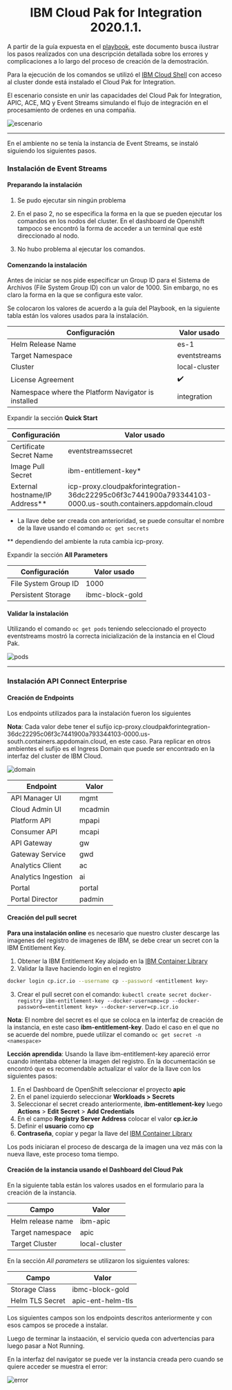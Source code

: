 ﻿# <h1 align=center> IBM Cloud Pak for Integration 2020.1.1.

A partir de la guía expuesta en el [playbook](https://cloudpak8s.io/integration/cp4i-scenario-2020.1.x/), este documento busca ilustrar los pasos realizados con una descripción detallada sobre los errores y complicaciones a lo largo del proceso de creación de la demostración.

Para la ejecución de los comandos se utilizó el [IBM Cloud Shell](https://cloud.ibm.com/shell) con acceso al cluster donde está instalado el Cloud Pak for Integration.

El escenario consiste en unir las capacidades del Cloud Pak for Integration, APIC, ACE, MQ y Event Streams simulando el flujo de integración en el procesamiento de ordenes en una compañia.

![escenario](./assets/escenario.png)

---

En el ambiente no se tenía la instancia de Event Streams, se instaló siguiendo los siguientes pasos.

### Instalación de Event Streams

#### Preparando la instalación

1. Se pudo ejecutar sin ningún problema

2. En el paso 2, no se especifica la forma en la que se pueden ejecutar los comandos en los nodos del cluster. En el dashboard de Openshift tampoco se encontró la forma de acceder a un terminal que esté direccionado al nodo.

3. No hubo problema al ejecutar los comandos.

#### Comenzando la instalación

Antes de iniciar se nos pide especificar un Group ID para el Sistema de Archivos (File System Group ID) con un valor de 1000. Sin embargo, no es claro la forma en la que se configura este valor.

Se colocaron los valores de acuerdo a la guía del Playbook, en la siguiente tabla están los valores usados para la instalación.

| Configuración                                       | Valor usado   |
| --------------------------------------------------- | ------------- |
| Helm Release Name                                   | es-1          |
| Target Namespace                                    | eventstreams  |
| Cluster                                             | local-cluster |
| License Agreement                                   | ✔️            |
| Namespace where the Platform Navigator is installed | integration   |

Expandir la sección **Quick Start**

| Configuración                    | Valor usado                                                                                                |
| -------------------------------- | ---------------------------------------------------------------------------------------------------------- |
| Certificate Secret Name          | eventstreamssecret                                                                                         |
| Image Pull Secret                | ibm-entitlement-key\*                                                                                      |
| External hostname/IP Address\*\* | icp-proxy.cloudpakforintegration-36dc22295c06f3c7441900a793344103-0000.us-south.containers.appdomain.cloud |

- La llave debe ser creada con anterioridad, se puede consultar el nombre de la llave usando el comando `oc get secrets`

\*\* dependiendo del ambiente la ruta cambia icp-proxy.<openshift-domain>

Expandir la sección **All Parameters**

| Configuración        | Valor usado     |
| -------------------- | --------------- |
| File System Group ID | 1000            |
| Persistent Storage   | ibmc-block-gold |

#### Validar la instalación

Utilizando el comando `oc get pods` teniendo seleccionado el proyecto eventstreams mostró la correcta inicialización de la instancia en el Cloud Pak.

![pods](./assets/pods.png)

---

### Instalación API Connect Enterprise

#### Creación de Endpoints

Los endpoints utilizados para la instalación fueron los siguientes

**Nota**: Cada valor debe tener el sufijo icp-proxy.cloudpakforintegration-36dc22295c06f3c7441900a793344103-0000.us-south.containers.appdomain.cloud, en este caso. Para replicar en otros ambientes el sufijo es el Ingress Domain que puede ser encontrado en la interfaz del cluster de IBM Cloud.

![domain](./assets/domain.png)

| Endpoint            | Valor   |
| ------------------- | ------- |
| API Manager UI      | mgmt    |
| Cloud Admin UI      | mcadmin |
| Platform API        | mpapi   |
| Consumer API        | mcapi   |
| API Gateway         | gw      |
| Gateway Service     | gwd     |
| Analytics Client    | ac      |
| Analytics Ingestion | ai      |
| Portal              | portal  |
| Portal Director     | padmin  |

#### Creación del pull secret

**Para una instalación online** es necesario que nuestro cluster descarge las imagenes del registro de imagenes de IBM, se debe crear un secret con la IBM Entitlement Key.

1. Obtener la IBM Entitlement Key alojado en la [IBM Container Library](https://myibm.ibm.com/products-services/containerlibrary)
2. Validar la llave haciendo login en el registro

```sh
docker login cp.icr.io --username cp --password <entitlement key>
```

3. Crear el pull secret con el comando: `kubectl create secret docker-registry ibm-entitlement-key --docker-username=cp --docker-password=<entitlement key> --docker-server=cp.icr.io`

**Nota**: El nombre del secret es el que se coloca en la interfaz de creación de la instancia, en este caso **ibm-entitlement-key**. Dado el caso en el que no se acuerde del nombre, puede utilizar el comando `oc get secret -n <namespace>`

**Lección aprendida**: Usando la llave ibm-entitlement-key apareció error cuando intentaba obtener la imagen del registro. En la documentación se encontró que es recomendable actualizar el valor de la llave con los siguientes pasos:

1. En el Dashboard de OpenShift seleccionar el proyecto **apic**
2. En el panel izquierdo seleccionar **Workloads > Secrets**
3. Seleccionar el secret creado anteriormente, **ibm-entitlement-key** luego **Actions** > **Edit Secret** > **Add Credentials**
4. En el campo **Registry Server Address** colocar el valor **cp.icr.io**
5. Definir el **usuario** como **cp**
6. **Contraseña**, copiar y pegar la llave del [IBM Container Library](https://myibm.ibm.com/products-services/containerlibrary)

Los pods iniciaran el proceso de descarga de la imagen una vez más con la nueva llave, este proceso toma tiempo.

#### Creación de la instancia usando el Dashboard del Cloud Pak

En la siguiente tabla están los valores usados en el formulario para la creación de la instancia.

| Campo             | Valor         |
| ----------------- | ------------- |
| Helm release name | ibm-apic      |
| Target namespace  | apic          |
| Target Cluster    | local-cluster |

En la sección _All parameters_ se utilizaron los siguientes valores:

| Campo           | Valor             |
| --------------- | ----------------- |
| Storage Class   | ibmc-block-gold   |
| Helm TLS Secret | apic-ent-helm-tls |

Los siguientes campos son los endpoints descritos anteriormente y con esos campos se procede a instalar.

Luego de terminar la instaación, el servicio queda con advertencias para luego pasar a Not Running.

En la interfaz del navigator se puede ver la instancia creada pero cuando se quiere acceder se muestra el error:

![error](.assets/error.png)
